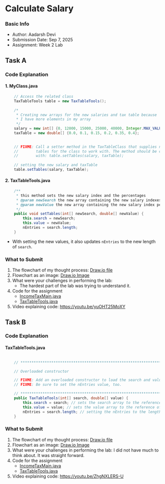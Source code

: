# Calculate Salary

### Basic Info
- Author: Aadarsh Devi
- Submission Date: Sep 7, 2025
- Assignment: Week 2 Lab

## Task A
### Code Explanation

#### 1. MyClass.java
```java
    // Access the related class
    TaxTableTools table = new TaxTableTools();
    
    /*
     * Creating new arrays for the new salaries and tax table because
     * I have more elements in my array
     */
    salary = new int[] {0, 12000, 15000, 25000, 40000, Integer.MAX_VALUE};
    taxTable = new double[] {0.0, 0.1, 0.15, 0.2, 0.35, 0.4};
    
    
    // FIXME: Call a setter method in the TaxTableClass that supplies new
    //        tables for the class to work with. The method should be called
    //        with: table.setTables(salary, taxTable);
    
    // setting the new salary and taxTable
    table.setTables(salary, taxTable);
```

#### 2. TaxTableTools.java
```java
    /**
     * this method sets the new salary index and the percentages
     * @param newSearch the new array containing the new salary indexes
     * @param newValue the new array containing the new salary index percentage
     */
    public void setTables(int[] newSearch, double[] newValue) {
        this.search = newSearch;
        this.value = newValue;
        nEntries = search.length;
    }
```
- With setting the new values, it also updates `nEntries` to the new length of `search`.

### What to Submit
1. The flowchart of my thought process: [Draw.io file](TaskA/task_a_flowchart.drawio)
2. Flowchart as an image: [Draw.io Image](TaskA/task_a_flowchart_image.png)
3. What were your challenges in performing the lab:
    - The hardest part of the lab was trying to understand it.
4. Code for the assignment
   - [IncomeTaxMain.java](TaskA/IncomeTaxMain.java)
   - [TaxTableTools.java](TaskA/TaxTableTools.java)
6. Video explaining code: https://youtu.be/yuOHT25MoXY

## Task B
### Code Explanation

#### TaxTableTools.java
```java

    // ***********************************************************************

    // Overloaded constructor

    // FIXME: Add an overloaded constructor to load the search and value tables.
    // FIXME: Be sure to set the nEntries value, too.

    // ***********************************************************************
    public TaxTableTools(int[] search, double[] value) {
        this.search = search; // sets the search array to the reference of the new search array
        this.value = value; // sets the value array to the reference of the new value array
        nEntries = search.length; // setting the nEntries to the length of new search
    }

```

### What to Submit
1. The flowchart of my thought process: [Draw.io file](TaskB/task_b_flowchart.drawio)
2. Flowchart as an image: [Draw.io Image](TaskB/task_b_flowchart_image.png)
3. What were your challenges in performing the lab: I did not have much to think about. It was straight forward.
4. Code for the assignment
   - [IncomeTaxMain.java](TaskB/IncomeTaxMain.java)
   - [TaxTableTools.java](TaskB/TaxTableTools.java)
6. Video explaining code: https://youtu.be/ZhgNXLERS-U
